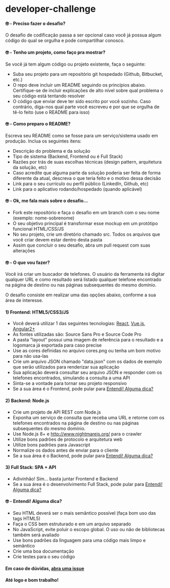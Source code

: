 # developer-challenge

#### 🤓 - Preciso fazer o desafio?

O desafio de codificação passa a ser opcional caso você já possua algum código do qual se orgulha e pode compartilhar conosco.

#### 🤓 - Tenho um projeto, como faço pra mostrar?

Se você já tem algum código ou projeto existente, faça o seguinte:

- Suba seu projeto para um repositório git hospedado (Github, Bitbucket, etc.)
- O repo deve incluir um README seguindo os princípios abaixo. Certifique-se de incluir explicações de alto nível sobre qual problema o seu código está tentando resolver
- O código que enviar deve ter sido escrito por você sozinho. Caso contrário, diga-nos qual parte você escreveu e por que se orgulha de tê-lo feito (use o README para isso)

#### 🤓 - Como preparo o README?

Escreva seu README como se fosse para um serviço/sistema usado em produção. Inclua os seguintes itens:

- Descrição do problema e da solução
- Tipo de sistema (Backend, Frontend ou é Full Stack)
- Razões por trás de suas escolhas técnicas (design pattern, arquitetura da solução, etc)
- Caso acredite que alguma parte da solução poderia ser feita de forma diferente da atual, descreva o que teria feito e o motivo dessa decisão
- Link para o seu currículo ou perfil público (LinkedIn, Github, etc)
- Link para o aplicativo rodando/hospedado (quando aplicável)


#### 🤓 - Ok, me fala mais sobre o desafio...

- Fork este repositório e faça o desafio em um branch com o seu nome (exemplo: nome-sobrenome)
- O seu objetivo principal é transformar esse mockup em um protótipo funcional HTML/CSS/JS
- No seu projeto, crie um diretório chamado src. Todos os arquivos que você criar devem estar dentro desta pasta
- Assim que concluir o seu desafio, abra um pull request com suas alterações

#### 🤓 - O que vou fazer?

Você irá criar um buscador de telefones. O usuário da ferramenta irá digitar qualquer URL e como resultado será listado qualquer telefone encontrado na página de destino ou nas páginas subsequentes do mesmo domínio.

O desafio consiste em realizar uma das opções abaixo, conforme a sua área de interesse.

#### 1) Frontend: HTML5/CSS3/JS

- Você deverá utilizar 1 das seguintes tecnologias: [React](https://github.com/facebook/react), [Vue.js](https://github.com/vuejs/vue), [Angular2+](https://github.com/angular/angular)
- As fontes utilizadas são: Source Sans Pro e Source Code Pro
- A pasta "layout" possui uma imagem de referência para o resultado e a logomarca já exportada para caso precise
- Use as cores definidas no arquivo cores.png ou tenha um bom motivo para não usa-las
- Crie um arquivo JSON chamado "data.json" com os dados de exemplo que serão utilizados para renderizar sua aplicação
- Sua aplicação deverá consultar seu arquivo JSON e responder com os telefones encontrados, simulando a consulta a uma API
- Sinta-se a vontade para tornar seu projeto responsivo
- Se a sua área é o Frontend, pode pular para [Entendi! Alguma dica?](#--entendi-alguma-dica)

#### 2) Backend: Node.js

- Crie um projeto de API REST com Node.js
- Exponha um serviço de consulta que receba uma URL e retorne com os telefones encontrados na página de destino ou nas páginas subsequentes do mesmo domínio.
- Use Node.js 8+ e http://www.nightmarejs.org/ para o crawler
- Utilize bons padrões de protocolo e arquitetura web
- Utilize bons padrões para Javascript
- Normalize os dados antes de enviar para o cliente
- Se a sua área é o Backend, pode pular para [Entendi! Alguma dica?](#--entendi-alguma-dica)

#### 3) Full Stack: SPA + API

- Adivinhão! Sim... basta juntar Frontend e Backend
- Se a sua área é o desenvolvimento Full Stack, pode pular para [Entendi! Alguma dica?](#--entendi-alguma-dica)


#### 🤓 - Entendi! Alguma dica?

- Seu HTML deverá ser o mais semântico possível (faça bom uso das tags HTML5)
- Faça o CSS bem estruturado e em um arquivo separado
- No JavaScript, evite poluir o escopo global. O uso ou não de bibliotecas também será avaliado
- Use bons padrões da linguagem para uma código mais limpo e semântico
- Crie uma boa documentação
- Crie testes para o seu código


#### Em caso de dúvidas, [abra uma issue](https://github.com/hubbeco/developer-challenge/issues)

#### Até logo e bom trabalho!
